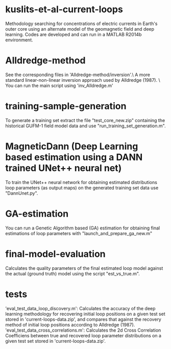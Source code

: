 # kuslits-et-al-current-loops
Methodology searching for concentrations of electric currents in Earth's outer core using an alternate model of the geomagnetic field and deep learning.
Codes are developed and can run in a MATLAB R2014b environment.

# Alldredge-method
See the corresponding files in 'Alldredge-method/inversion'.\\
A more standard linear-non-linear inversion approach used by Alldredge (1987). \\
You can run the main script using 'inv_Alldredge.m'

# training-sample-generation
To generate a training set extract the file "test_core_new.zip" containing the historical GUFM-1 field model data and use "run_training_set_generation.m".

# MagneticDann (Deep Learning based estimation using a DANN trained UNet++ neural net)
To train the UNet++ neural network for obtaining estimated distributions loop parameters (as output maps) on the generated training set data use "DannUnet.py".

# GA-estimation
You can run a Genetic Algorithm based (GA) estimation for obtaining final estimations of loop parameters with "launch_and_prepare_ga_new.m"

# final-model-evaluation
Calculates the quality parameters of the final estimated loop model against the actual (ground truth) model using the script "est_vs_true.m".

# tests
'eval_test_data_loop_discovery.m': Calculates the accuracy of the deep learning methodology for recovering initial loop positions on a given test set stored in 'current-loops-data.zip', and compares that against the recovery method of initial loop positions according to Alldredge (1987).
'eval_test_data_cross_correlations.m': Calculates the 2d Cross Correlation Coefficiens between true and recovered loop parameter distributions on a given test set stored in 'current-loops-data.zip'.

